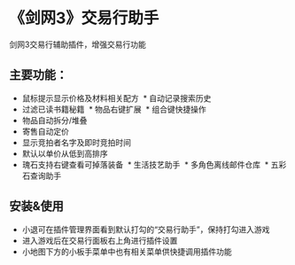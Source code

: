 ﻿《剑网3》交易行助手
========

剑网3交易行辅助插件，增强交易行功能


主要功能：
---------

  * 鼠标提示显示价格及材料相关配方
  * 自动记录搜索历史
  * 过滤已读书籍秘籍
  * 物品右键扩展
  * 组合键快捷操作
  * 物品自动拆分/堆叠
  * 寄售自动定价
  * 显示竞拍者名字及即时竞拍时间
  * 默认以单价从低到高排序
  * 瑰石支持右键查看可掉落装备
  * 生活技艺助手
  * 多角色离线邮件仓库
  * 五彩石查询助手

安装&使用
----------

  * 小退可在插件管理界面看到默认打勾的“交易行助手”，保持打勾进入游戏
  * 进入游戏后在交易行面板右上角进行插件设置
  * 小地图下方的小板手菜单中也有相关菜单供快捷调用插件功能
